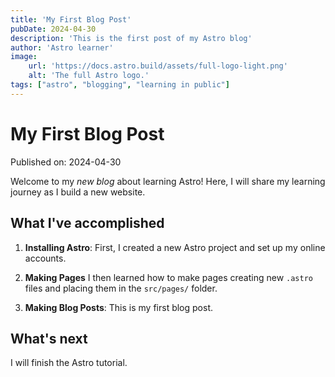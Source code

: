 ```yaml
---
title: 'My First Blog Post'
pubDate: 2024-04-30
description: 'This is the first post of my Astro blog'
author: 'Astro learner'
image: 
    url: 'https://docs.astro.build/assets/full-logo-light.png'
    alt: 'The full Astro logo.'
tags: ["astro", "blogging", "learning in public"]
---
```

# My First Blog Post

Published on: 2024-04-30

Welcome to my _new blog_ about learning Astro! Here, I will share my learning journey as I build a new website.

## What I've accomplished

1. **Installing Astro**: First, I created a new Astro project and set up my online accounts.

2. **Making Pages** I then learned how to make pages creating new `.astro` files and placing them in the `src/pages/` folder.

3. **Making Blog Posts**: This is my first blog post.

## What's next

I will finish the Astro tutorial.